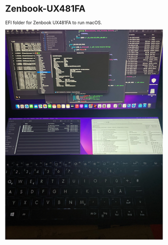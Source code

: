# Zenbook-UX481FA
EFI folder for Zenbook UX481FA to run macOS.

<p>
  <img
    src="https://github.com/wern-apfel/Zenbook-UX481FA/blob/main/pics/UX481FA.JPG"
    alt="UX481FA"
    class="center"
  >
</p>
